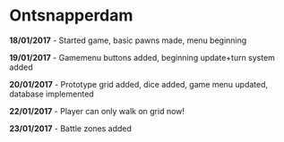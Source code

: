 # Ontsnapperdam

**18/01/2017** - Started game, basic pawns made, menu beginning

**19/01/2017** - Gamemenu buttons added, beginning update+turn system added

**20/01/2017** - Prototype grid added, dice added, game menu updated, database implemented

**22/01/2017** - Player can only walk on grid now!

**23/01/2017** - Battle zones added 